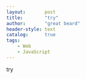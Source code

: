 ```yaml
---
layout:       post
title:        "try"
author:       "great beard"
header-style: text
catalog:      true
tags:
    - Web
    - JavaScript
---
```


try
